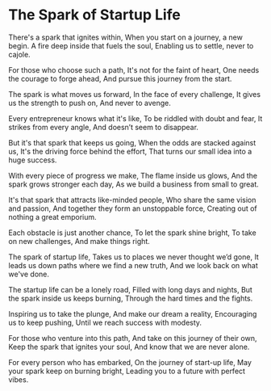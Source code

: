 # The Spark of Startup Life

There's a spark that ignites within,
When you start on a journey, a new begin.
A fire deep inside that fuels the soul,
Enabling us to settle, never to cajole.

For those who choose such a path,
It's not for the faint of heart,
One needs the courage to forge ahead,
And pursue this journey from the start.

The spark is what moves us forward,
In the face of every challenge,
It gives us the strength to push on,
And never to avenge.

Every entrepreneur knows what it's like,
To be riddled with doubt and fear,
It strikes from every angle,
And doesn’t seem to disappear.

But it's that spark that keeps us going,
When the odds are stacked against us,
It's the driving force behind the effort,
That turns our small idea into a huge success.

With every piece of progress we make,
The flame inside us glows,
And the spark grows stronger each day,
As we build a business from small to great.

It's that spark that attracts like-minded people,
Who share the same vision and passion,
And together they form an unstoppable force,
Creating out of nothing a great emporium.

Each obstacle is just another chance,
To let the spark shine bright,
To take on new challenges,
And make things right.

The spark of startup life,
Takes us to places we never thought we’d gone,
It leads us down paths where we find a new truth,
And we look back on what we've done.

The startup life can be a lonely road,
Filled with long days and nights,
But the spark inside us keeps burning,
Through the hard times and the fights.

Inspiring us to take the plunge,
And make our dream a reality,
Encouraging us to keep pushing,
Until we reach success with modesty.

For those who venture into this path,
And take on this journey of their own,
Keep the spark that ignites your soul,
And know that we are never alone.

For every person who has embarked,
On the journey of start-up life,
May your spark keep on burning bright,
Leading you to a future with perfect vibes.